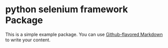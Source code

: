 # python selenium framework Package

This is a simple example package. You can use
[Github-flavored Markdown](https://guides.github.com/features/mastering-markdown/)
to write your content.